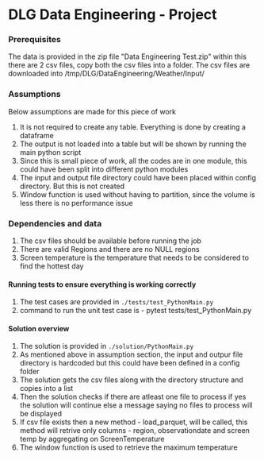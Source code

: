 # DLG Data Engineering - Project

### Prerequisites
The data is provided in the zip file "Data Engineering Test.zip" within this there are 2 csv files, copy both the csv files into a folder.
The csv files are downloaded into /tmp/DLG/DataEngineering/Weather/Input/

### Assumptions
Below assumptions are made for this piece of work
1. It is not required to create any table. Everything is done by creating a dataframe
2. The output is not loaded into a table but will be shown by running the main python script
3. Since this is small piece of work, all the codes are in one module, this could have been split into different python modules
4. The input and output file directory could have been placed within config directory. But this is not created
5. Window function is used without having to partition, since the volume is less there is no performance issue


### Dependencies and data
1. The csv files should be available before running the job
2. There are valid Regions and there are no NULL regions
3. Screen temperature is the temperature that needs to be considered to find the hottest day
  

#### Running tests to ensure everything is working correctly
1. The test cases are provided in `./tests/test_PythonMain.py`
2. command to run the unit test case is - pytest tests/test_PythonMain.py


#### Solution overview 
1. The solution is provided in `./solution/PythonMain.py`
2. As mentioned above in assumption section, the input and outpur file directory is hardcoded but this could have been defined in a config folder
3. The solution gets the csv files along with the directory structure and copies into a list
4. Then the solution checks if there are atleast one file to process if yes the solution will continue else a message saying no files to process will be displayed
5. If csv file exists then a new method - load_parquet, will be called, this method will retrive only columns - region, observationdate and screen temp 
   by aggregating on ScreenTemperature
6. The window function is used to retrieve the maximum temperature

